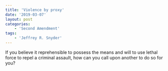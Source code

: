 ```yaml
---
title: 'Violence by proxy'
date: '2019-03-07'
layout: post
categories:
    - 'Second Amendment'
tags:
    - 'Jeffrey R. Snyder'
---
```


If you believe it reprehensible to possess the means and will to use lethal force to repel a criminal assault, how can you call upon another to do so for you?